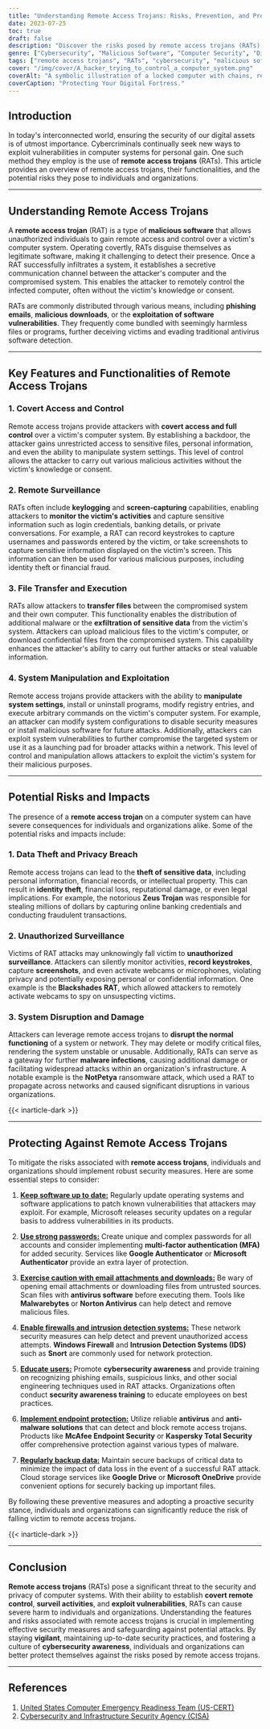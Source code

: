 ```yaml
---
title: "Understanding Remote Access Trojans: Risks, Prevention, and Protection"
date: 2023-07-25
toc: true
draft: false
description: "Discover the risks posed by remote access trojans (RATs) and learn effective prevention and protection measures to safeguard your computer systems and data."
genre: ["Cybersecurity", "Malicious Software", "Computer Security", "Digital Threats", "Remote Access Trojans", "Data Protection", "Privacy", "Cybercrime", "Network Security", "Information Security"]
tags: ["remote access trojans", "RATs", "cybersecurity", "malicious software", "computer security", "digital threats", "data protection", "privacy breach", "unauthorized surveillance", "system disruption", "identity theft", "financial fraud", "cybersecurity awareness", "network security", "information security", "software vulnerabilities", "phishing emails", "data theft", "system manipulation", "remote control", "cybersecurity measures", "endpoint protection", "strong passwords", "firewall", "intrusion detection", "data backup", "data security", "cyber threats", "digital security", "cyber defense"]
cover: "/img/cover/A_hacker_trying_to_control_a_computer_system.png"
coverAlt: "A symbolic illustration of a locked computer with chains, representing the need for protection against remote access trojans."
coverCaption: "Protecting Your Digital Fortress."
---
```


## Introduction

In today's interconnected world, ensuring the security of our digital assets is of utmost importance. Cybercriminals continually seek new ways to exploit vulnerabilities in computer systems for personal gain. One such method they employ is the use of **remote access trojans** (RATs). This article provides an overview of remote access trojans, their functionalities, and the potential risks they pose to individuals and organizations.

______

## Understanding Remote Access Trojans

A **remote access trojan** (RAT) is a type of **malicious software** that allows unauthorized individuals to gain remote access and control over a victim's computer system. Operating covertly, RATs disguise themselves as legitimate software, making it challenging to detect their presence. Once a RAT successfully infiltrates a system, it establishes a secretive communication channel between the attacker's computer and the compromised system. This enables the attacker to remotely control the infected computer, often without the victim's knowledge or consent.

RATs are commonly distributed through various means, including **phishing emails**, **malicious downloads**, or the **exploitation of software vulnerabilities**. They frequently come bundled with seemingly harmless files or programs, further deceiving victims and evading traditional antivirus software detection.

______

## Key Features and Functionalities of Remote Access Trojans

### 1. Covert Access and Control

Remote access trojans provide attackers with **covert access and full control** over a victim's computer system. By establishing a backdoor, the attacker gains unrestricted access to sensitive files, personal information, and even the ability to manipulate system settings. This level of control allows the attacker to carry out various malicious activities without the victim's knowledge or consent.

### 2. Remote Surveillance

RATs often include **keylogging** and **screen-capturing** capabilities, enabling attackers to **monitor the victim's activities** and capture sensitive information such as login credentials, banking details, or private conversations. For example, a RAT can record keystrokes to capture usernames and passwords entered by the victim, or take screenshots to capture sensitive information displayed on the victim's screen. This information can then be used for various malicious purposes, including identity theft or financial fraud.

### 3. File Transfer and Execution

RATs allow attackers to **transfer files** between the compromised system and their own computer. This functionality enables the distribution of additional malware or the **exfiltration of sensitive data** from the victim's system. Attackers can upload malicious files to the victim's computer, or download confidential files from the compromised system. This capability enhances the attacker's ability to carry out further attacks or steal valuable information.

### 4. System Manipulation and Exploitation

Remote access trojans provide attackers with the ability to **manipulate system settings**, install or uninstall programs, modify registry entries, and execute arbitrary commands on the victim's computer system. For example, an attacker can modify system configurations to disable security measures or install malicious software for future attacks. Additionally, attackers can exploit system vulnerabilities to further compromise the targeted system or use it as a launching pad for broader attacks within a network. This level of control and manipulation allows attackers to exploit the victim's system for their malicious purposes.

______

## Potential Risks and Impacts

The presence of a **remote access trojan** on a computer system can have severe consequences for individuals and organizations alike. Some of the potential risks and impacts include:

### 1. Data Theft and Privacy Breach

Remote access trojans can lead to the **theft of sensitive data**, including personal information, financial records, or intellectual property. This can result in **identity theft**, financial loss, reputational damage, or even legal implications. For example, the notorious **Zeus Trojan** was responsible for stealing millions of dollars by capturing online banking credentials and conducting fraudulent transactions.

### 2. Unauthorized Surveillance

Victims of RAT attacks may unknowingly fall victim to **unauthorized surveillance**. Attackers can silently monitor activities, **record keystrokes**, capture **screenshots**, and even activate webcams or microphones, violating privacy and potentially exposing personal or confidential information. One example is the **Blackshades RAT**, which allowed attackers to remotely activate webcams to spy on unsuspecting victims.

### 3. System Disruption and Damage

Attackers can leverage remote access trojans to **disrupt the normal functioning** of a system or network. They may delete or modify critical files, rendering the system unstable or unusable. Additionally, RATs can serve as a gateway for further **malware infections**, causing additional damage or facilitating widespread attacks within an organization's infrastructure. A notable example is the **NotPetya** ransomware attack, which used a RAT to propagate across networks and caused significant disruptions in various organizations.

{{< inarticle-dark >}}
______

## Protecting Against Remote Access Trojans

To mitigate the risks associated with **remote access trojans**, individuals and organizations should implement robust security measures. Here are some essential steps to consider:

1. [**Keep software up to date:**](https://simeononsecurity.com/articles/why-you-should-be-using-chocolatey-for-windows-package-management/) Regularly update operating systems and software applications to patch known vulnerabilities that attackers may exploit. For example, Microsoft releases security updates on a regular basis to address vulnerabilities in its products.

2. [**Use strong passwords:**](https://simeononsecurity.com/articles/how-to-create-strong-passwords/) Create unique and complex passwords for all accounts and consider implementing **multi-factor authentication (MFA)** for added security. Services like **Google Authenticator** or **Microsoft Authenticator** provide an extra layer of protection.

3. [**Exercise caution with email attachments and downloads:**](https://simeononsecurity.com/articles/how-to-identify-phishing/) Be wary of opening email attachments or downloading files from untrusted sources. Scan files with **antivirus software** before executing them. Tools like **Malwarebytes** or **Norton Antivirus** can help detect and remove malicious files.

4. [**Enable firewalls and intrusion detection systems:**](https://simeononsecurity.com/articles/seven-essential-network-security-measures-to-protect-your-business/) These network security measures can help detect and prevent unauthorized access attempts. **Windows Firewall** and **Intrusion Detection Systems (IDS)** such as **Snort** are commonly used for network protection.

5. [**Educate users:**](https://simeononsecurity.com/cyber-security-career-playbook/managing-a-cyber-security-team/how-to-build-a-security-training-and-awareness-program/) Promote **cybersecurity awareness** and provide training on recognizing phishing emails, suspicious links, and other social engineering techniques used in RAT attacks. Organizations often conduct **security awareness training** to educate employees on best practices.

6. [**Implement endpoint protection:**](https://simeononsecurity.com/recommendations/anti-virus) Utilize reliable **antivirus** and **anti-malware solutions** that can detect and block remote access trojans. Products like **McAfee Endpoint Security** or **Kaspersky Total Security** offer comprehensive protection against various types of malware.

7. [**Regularly backup data:**](https://simeononsecurity.com/articles/what-is-the-3-2-1-backup-rule-and-why-you-should-use-it/) Maintain secure backups of critical data to minimize the impact of data loss in the event of a successful RAT attack. Cloud storage services like **Google Drive** or **Microsoft OneDrive** provide convenient options for securely backing up important files.

By following these preventive measures and adopting a proactive security stance, individuals and organizations can significantly reduce the risk of falling victim to remote access trojans.


{{< inarticle-dark >}}

______

## Conclusion

**Remote access trojans** (RATs) pose a significant threat to the security and privacy of computer systems. With their ability to establish **covert remote control**, **surveil activities**, and **exploit vulnerabilities**, RATs can cause severe harm to individuals and organizations. Understanding the features and risks associated with remote access trojans is crucial in implementing effective security measures and safeguarding against potential attacks. By staying **vigilant**, maintaining up-to-date security practices, and fostering a culture of **cybersecurity awareness**, individuals and organizations can better protect themselves against the risks posed by remote access trojans.


______

## References

1. [United States Computer Emergency Readiness Team (US-CERT)](https://www.us-cert.gov/)
2. [Cybersecurity and Infrastructure Security Agency (CISA)](https://www.cisa.gov/)

